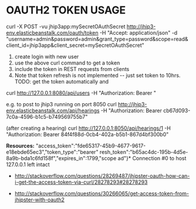 OAUTH2 TOKEN USAGE
==================

curl -X POST -vu jhip3app:mySecretOAuthSecret http://jhip3-env.elasticbeanstalk.com/oauth/token -H "Accept: application/json" -d "username=admin&password=admin&grant_type=password&scope=read&client_id=jhip3app&client_secret=mySecretOAuthSecret"

1. create login with new user
2. use the above curl command to get a token
3. include the token in REST requests from clients
4. Note that token refresh is not implemented -- just set token to 10hrs. 
TODO: get the token automatically and 


curl http://127.0.0.1:8080/api/users -H "Authorization: Bearer <replace with token from response>"

e.g. to post to jhip3 running on port 8050
curl http://jhip3-env.elasticbeanstalk.com/api/hearings -H "Authorization: Bearer cb67d093-7c0a-4596-b1c5-b749569755b7"

(after creating a hearing)
curl http://127.0.0.1:8050/api/hearings/1 -H "Authorization: Bearer 84f4f88d-0cb4-402a-b5b1-867d4bf300b0"

**Resources:**
"access_token":"fde65317-45b9-4677-9617-e18ebde65ec3","token_type":"bearer"
resh_token":"b65ac4dc-195b-4d5e-8a9b-bda1c6fd158f","expires_in":1799,"scope
ad"}* Connection #0 to host 127.0.0.1 left intact

* http://stackoverflow.com/questions/28269487/jhipster-oauth-how-can-i-get-the-access-token-via-curl/28278293#28278293

* http://stackoverflow.com/questions/30266065/get-access-token-from-jhipster-with-oauth2